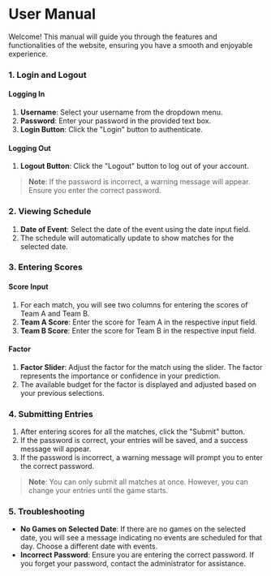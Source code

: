 # User Manual 

Welcome! This manual will guide you through the features and functionalities of the website, ensuring you have a smooth and enjoyable experience.

### 1. Login and Logout

#### Logging In
1. **Username**: Select your username from the dropdown menu.
2. **Password**: Enter your password in the provided text box.
3. **Login Button**: Click the "Login" button to authenticate.

#### Logging Out
1. **Logout Button**: Click the "Logout" button to log out of your account.

> **Note**: If the password is incorrect, a warning message will appear. Ensure you enter the correct password.

### 2. Viewing Schedule

1. **Date of Event**: Select the date of the event using the date input field.
2. The schedule will automatically update to show matches for the selected date.

### 3. Entering Scores

#### Score Input
1. For each match, you will see two columns for entering the scores of Team A and Team B.
2. **Team A Score**: Enter the score for Team A in the respective input field.
3. **Team B Score**: Enter the score for Team B in the respective input field.

#### Factor
1. **Factor Slider**: Adjust the factor for the match using the slider. The factor represents the importance or confidence in your prediction.
2. The available budget for the factor is displayed and adjusted based on your previous selections.

### 4. Submitting Entries

1. After entering scores for all the matches, click the "Submit" button.
2. If the password is correct, your entries will be saved, and a success message will appear.
3. If the password is incorrect, a warning message will prompt you to enter the correct password.

> **Note**: You can only submit all matches at once. However, you can change your entries until the game starts.

### 5. Troubleshooting

- **No Games on Selected Date**: If there are no games on the selected date, you will see a message indicating no events are scheduled for that day. Choose a different date with events.
- **Incorrect Password**: Ensure you are entering the correct password. If you forget your password, contact the administrator for assistance.
